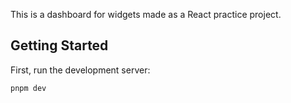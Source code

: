 This is a dashboard for widgets made as a React practice project.

## Getting Started

First, run the development server:

```bash
pnpm dev
```
